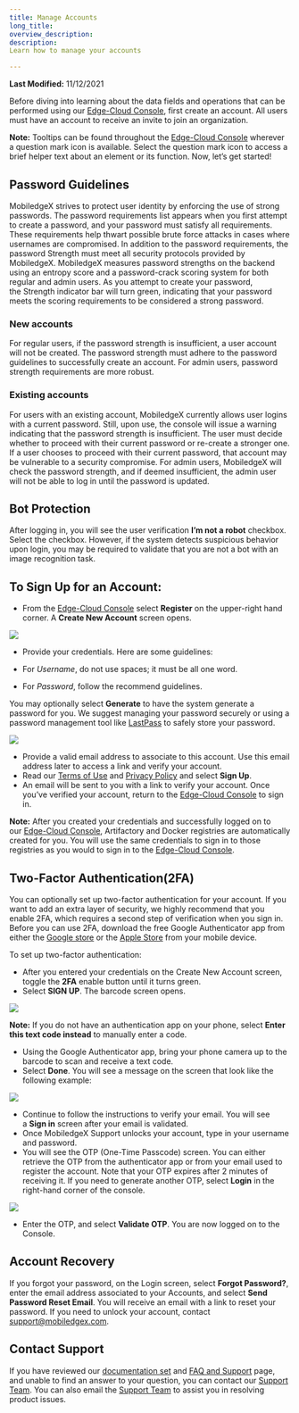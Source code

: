```yaml
---
title: Manage Accounts
long_title:
overview_description:
description:
Learn how to manage your accounts

---
```


**Last Modified:** 11/12/2021

Before diving into learning about the data fields and operations that can be performed using our [Edge-Cloud Console](https://console.mobiledgex.net/), first create an account. All users must have an account to receive an invite to join an organization.

**Note:** Tooltips can be found throughout the [Edge-Cloud Console](https://console.mobiledgex.net/) wherever a question mark icon is available. Select the question mark icon to access a brief helper text about an element or its function. Now, let’s get started!

## Password Guidelines

MobiledgeX strives to protect user identity by enforcing the use of strong passwords. The password requirements list appears when you first attempt to create a password, and your password must satisfy all requirements. These requirements help thwart possible brute force attacks in cases where usernames are compromised. In addition to the password requirements, the password Strength must meet all security protocols provided by MobiledgeX. MobiledgeX measures password strengths on the backend using an entropy score and a password-crack scoring system for both regular and admin users. As you attempt to create your password, the Strength indicator bar will turn green, indicating that your password meets the scoring requirements to be considered a strong password.

### New accounts

For regular users, if the password strength is insufficient, a user account will not be created. The password strength must adhere to the password guidelines to successfully create an account. For admin users, password strength requirements are more robust.

### Existing accounts

For users with an existing account, MobiledgeX currently allows user logins with a current password. Still, upon use, the console will issue a warning indicating that the password strength is insufficient. The user must decide whether to proceed with their current password or re-create a stronger one. If a user chooses to proceed with their current password, that account may be vulnerable to a security compromise. For admin users, MobiledgeX will check the password strength, and if deemed insufficient, the admin user will not be able to log in until the password is updated.

## Bot Protection

After logging in, you will see the user verification **I’m not a robot** checkbox. Select the checkbox. However, if the system detects suspicious behavior upon login, you may be required to validate that you are not a bot with an image recognition task.

## To Sign Up for an Account:


- From the [Edge-Cloud Console](https://console.mobiledgex.net/) select **Register** on the upper-right hand corner. A **Create New Account** screen opens.


![](/developer/assets/account1.png "")


- Provide your credentials. Here are some guidelines:

- For *Username*, do not use spaces; it must be all one word.
- For *Password*, follow the recommend guidelines.

You may optionally select **Generate** to have the system generate a password for you. We suggest managing your password securely or using a password management tool like [LastPass](https://www.lastpass.com/) to safely store your password.


![](/developer/assets/account2.png "")


- Provide a valid email address to associate to this account. Use this email address later to access a link and verify your account.
- Read our [Terms of Use](https://mobiledgex.com/terms-of-use) and [Privacy Policy](https://mobiledgex.com/privacy-policy) and select **Sign Up**.
- An email will be sent to you with a link to verify your account. Once you’ve verified your account, return to the [Edge-Cloud Console](https://console.mobiledgex.net/site1?pg=1) to sign in.


**Note:** After you created your credentials and successfully logged on to our [Edge-Cloud Console](https://console.mobiledgex.net/), Artifactory and Docker registries are automatically created for you. You will use the same credentials to sign in to those registries as you would to sign in to the [Edge-Cloud Console](https://console.mobiledgex.net/).

## Two-Factor Authentication(2FA)

You can optionally set up two-factor authentication for your account. If you want to add an extra layer of security, we highly recommend that you enable 2FA, which requires a second step of verification when you sign in. Before you can use 2FA, download the free Google Authenticator app from either the [Google store](https://play.google.com/store/apps/details?id=com.google.android.apps.authenticator2&hl=en_US&gl=US) or the [Apple Store](https://apps.apple.com/us/app/google-authenticator/id388497605) from your mobile device.

To set up two-factor authentication:

- After you entered your credentials on the Create New Account screen, toggle the **2FA** enable button until it turns green.
- Select **SIGN UP**. The barcode screen opens.


![](/developer/assets/account3.png "")

**Note:** If you do not have an authentication app on your phone, select **Enter this text code instead** to manually enter a code.

- Using the Google Authenticator app, bring your phone camera up to the barcode to scan and receive a text code.
- Select **Done**. You will see a message on the screen that look like the following example:


![](/developer/assets/account4.png "")


- Continue to follow the instructions to verify your email. You will see a **Sign in** screen after your email is validated.
- Once MobiledgeX Support unlocks your account, type in your username and password.
- You will see the OTP (One-Time Passcode) screen. You can either retrieve the OTP from the authenticator app or from your email used to register the account. Note that your OTP expires after 2 minutes of receiving it. If you need to generate another OTP, select **Login** in the right-hand corner of the console.


![](/developer/assets/account5.png "")


- Enter the OTP, and select **Validate OTP**. You are now logged on to the Console.


## Account Recovery

If you forgot your password, on the Login screen, select **Forgot Password?**, enter the email address associated to your Accounts, and select **Send Password Reset Email**. You will receive an email with a link to reset your password. If you need to unlock your account, contact [support@mobiledgex.com](support@mobiledgex.com).

## Contact Support

If you have reviewed our [documentation set](https://developers.mobiledgex.com/) and [FAQ and Support](https://dev-publish.mobiledgex.com/support) page, and unable to find an answer to your question, you can contact our [Support Team](mailto:support@mobiledgex.com). You can also email the [Support Team](mailto:support@mobiledgex.com) to assist you in resolving product issues.

